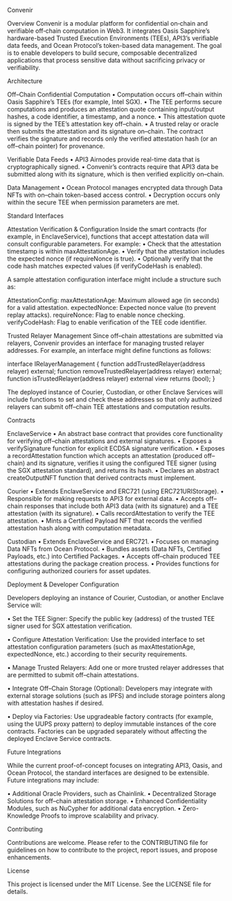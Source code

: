 Convenir

Overview Convenir is a modular platform for confidential on‐chain and verifiable off‐chain computation in Web3. It integrates Oasis Sapphire’s hardware-based Trusted Execution Environments (TEEs), API3’s verifiable data feeds, and Ocean Protocol’s token-based data management. The goal is to enable developers to build secure, composable decentralized applications that process sensitive data without sacrificing privacy or verifiability.

Architecture

Off–Chain Confidential Computation • Computation occurs off–chain within Oasis Sapphire’s TEEs (for example, Intel SGX).
• The TEE performs secure computations and produces an attestation quote containing input/output hashes, a code identifier, a timestamp, and a nonce.
• This attestation quote is signed by the TEE’s attestation key off–chain. • A trusted relay or oracle then submits the attestation and its signature on–chain. The contract verifies the signature and records only the verified attestation hash (or an off–chain pointer) for provenance.

Verifiable Data Feeds • API3 Airnodes provide real-time data that is cryptographically signed.
• Convenir’s contracts require that API3 data be submitted along with its signature, which is then verified explicitly on–chain.

Data Management • Ocean Protocol manages encrypted data through Data NFTs with on–chain token-based access control.
• Decryption occurs only within the secure TEE when permission parameters are met.

Standard Interfaces

Attestation Verification & Configuration Inside the smart contracts (for example, in EnclaveService), functions that accept attestation data will consult configurable parameters. For example: • Check that the attestation timestamp is within maxAttestationAge. • Verify that the attestation includes the expected nonce (if requireNonce is true). • Optionally verify that the code hash matches expected values (if verifyCodeHash is enabled).

A sample attestation configuration interface might include a structure such as:

AttestationConfig: maxAttestationAge: Maximum allowed age (in seconds) for a valid attestation. expectedNonce: Expected nonce value (to prevent replay attacks). requireNonce: Flag to enable nonce checking. verifyCodeHash: Flag to enable verification of the TEE code identifier.

Trusted Relayer Management Since off–chain attestations are submitted via relayers, Convenir provides an interface for managing trusted relayer addresses. For example, an interface might define functions as follows:

interface IRelayerManagement { function addTrustedRelayer(address relayer) external; function removeTrustedRelayer(address relayer) external; function isTrustedRelayer(address relayer) external view returns (bool); }

The deployed instance of Courier, Custodian, or other Enclave Services will include functions to set and check these addresses so that only authorized relayers can submit off–chain TEE attestations and computation results.

Contracts

EnclaveService • An abstract base contract that provides core functionality for verifying off–chain attestations and external signatures. • Exposes a verifySignature function for explicit ECDSA signature verification. • Exposes a recordAttestation function which accepts an attestation (produced off–chain) and its signature, verifies it using the configured TEE signer (using the SGX attestation standard), and returns its hash. • Declares an abstract createOutputNFT function that derived contracts must implement.

Courier • Extends EnclaveService and ERC721 (using ERC721URIStorage). • Responsible for making requests to API3 for external data. • Accepts off–chain responses that include both API3 data (with its signature) and a TEE attestation (with its signature). • Calls recordAttestation to verify the TEE attestation. • Mints a Certified Payload NFT that records the verified attestation hash along with computation metadata.

Custodian • Extends EnclaveService and ERC721. • Focuses on managing Data NFTs from Ocean Protocol. • Bundles assets (Data NFTs, Certified Payloads, etc.) into Certified Packages. • Accepts off–chain produced TEE attestations during the package creation process. • Provides functions for configuring authorized couriers for asset updates.

Deployment & Developer Configuration

Developers deploying an instance of Courier, Custodian, or another Enclave Service will:

• Set the TEE Signer: Specify the public key (address) of the trusted TEE signer used for SGX attestation verification.

• Configure Attestation Verification: Use the provided interface to set attestation configuration parameters (such as maxAttestationAge, expectedNonce, etc.) according to their security requirements.

• Manage Trusted Relayers: Add one or more trusted relayer addresses that are permitted to submit off–chain attestations.

• Integrate Off–Chain Storage (Optional): Developers may integrate with external storage solutions (such as IPFS) and include storage pointers along with attestation hashes if desired.

• Deploy via Factories: Use upgradeable factory contracts (for example, using the UUPS proxy pattern) to deploy immutable instances of the core contracts. Factories can be upgraded separately without affecting the deployed Enclave Service contracts.

Future Integrations

While the current proof-of-concept focuses on integrating API3, Oasis, and Ocean Protocol, the standard interfaces are designed to be extensible. Future integrations may include:

• Additional Oracle Providers, such as Chainlink. • Decentralized Storage Solutions for off–chain attestation storage. • Enhanced Confidentiality Modules, such as NuCypher for additional data encryption. • Zero-Knowledge Proofs to improve scalability and privacy.

Contributing

Contributions are welcome. Please refer to the CONTRIBUTING file for guidelines on how to contribute to the project, report issues, and propose enhancements.

License

This project is licensed under the MIT License. See the LICENSE file for details.
